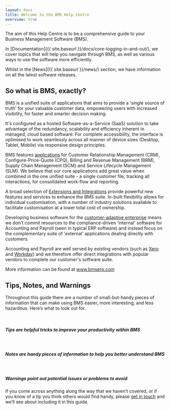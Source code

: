 ```yaml
---
layout: docs
title: Welcome to the BMS Help Centre
overview: true
---
```


The aim of this Help Centre is to be a comprehensive guide to your Business Management Software (BMS).

In [Documentation]({{ site.baseurl }}/docs/core-logging-in-and-out/), we cover topics that will help you navigate through BMS, as well as various ways to use the software more efficiently.

Whilst in the [News]({{ site.baseurl }}/news/) section, we have information on all the latest software releases.

## So what is BMS, exactly?

BMS is a unified suite of applications that aims to provide a 'single source of truth' for your valuable customer data, empowering users with increased visibility, for faster and smarter decision making.

It's configured as a hosted Software-as-a-Service (SaaS) solution to take advantage of the redundancy, scalability and efficiency inherent in managed, cloud based software. For complete accessibility, the interface is optimised to work seamlessly across all manner of device sizes (Desktop, Tablet, Mobile) via responsive design principles.

BMS features <a class="noRedirect" href="http://www.bmserp.com/applications" target="_blank">applications</a> for Customer Relationship Management (CRM), Configure-Price-Quote (CPQ), Billing and Revenue Management (BRM), Supply Chain Management (SCM) and Service Lifecycle Management (SLM). We believe that our core applications add great value when combined in the one unified suite - a single customer file, tracking all interactions, for consolidated work-flow and reporting.

A broad selection of <a class="noRedirect" href="http://www.bmserp.com/extensions" target="_blank">Extensions and Integrations</a> provide powerful new features and services to enhance the BMS suite. In-built flexibility allows for individual customisation, with a number of industry solutions available to facilitate customisation at a lower total cost of ownership.

Developing business software for the <a class="noRedirect" href="http://ovum.com/2013/04/05/ovum-industry-congress-to-provide-overview-of-the-customer-adaptive-enterprise/" target="_blank">customer-adaptive enterprise</a> means we don't commit resources to the compliance-driven 'internal' software for Accounting and Payroll (seen in typical ERP software) and instead focus on the complementary suite of 'external' applications dealing directly with customers.

Accounting and Payroll are well served by existing vendors (such as <a class="noRedirect" href="http://www.xero.com/" target="_blank">Xero</a> and <a class="noRedirect" href="http://www.workday.com/" target="_blank">Workday</a>) and we therefore offer direct integrations with popular vendors to complete our customer's software suite.

More information can be found at <a class="noRedirect" href="http://www.bmserp.com" target="_blank">www.bmserp.com</a>

## Tips, Notes, and Warnings

Throughout this guide there are a number of small-but-handy pieces of
information that can make using BMS easier, more interesting, and less
hazardous. Here’s what to look out for.

<div class="note">
  <span class="icon-star icon-large">&nbsp;</span>
  <h5>Tips are helpful tricks to improve your productivity within BMS</h5>
</div>

<div class="note info">
  <span class="icon-quote-left icon-large">&nbsp;</span>
  <h5>Notes are handy pieces of information to help you better understand BMS</h5>
</div>

<div class="note warning">
  <span class="icon-warning-sign icon-large">&nbsp;</span>
  <h5>Warnings point out potential issues or problems to avoid</h5>
</div>

If you come across anything along the way that we haven’t covered, or if you
know of a tip you think others would find handy, please <a class="noRedirect" id="Intercom" href="mailto:c772676240e0bea1fa03f8bbf21edc26778efc65@incoming.intercom.io">get in touch</a> and we’ll see about
including it in this guide.